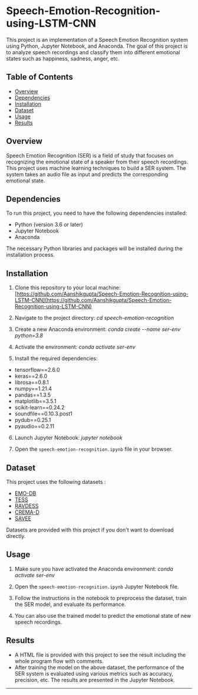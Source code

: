 # Speech-Emotion-Recognition-using-LSTM-CNN

This project is an implementation of a Speech Emotion Recognition system using Python, Jupyter Notebook, and Anaconda. The goal of this project is to analyze speech recordings and classify them into different emotional states such as happiness, sadness, anger, etc.

## Table of Contents

- [Overview](#overview)
- [Dependencies](#dependencies)
- [Installation](#installation)
- [Dataset](#dataset)
- [Usage](#usage)
- [Results](#results)

## Overview

Speech Emotion Recognition (SER) is a field of study that focuses on recognizing the emotional state of a speaker from their speech recordings. This project uses machine learning techniques to build a SER system. The system takes an audio file as input and predicts the corresponding emotional state.

## Dependencies

To run this project, you need to have the following dependencies installed:

- Python (version 3.6 or later)
- Jupyter Notebook
- Anaconda

The necessary Python libraries and packages will be installed during the installation process.

## Installation

1. Clone this repository to your local machine: [https://github.com/Aanshikgupta/Speech-Emotion-Recognition-using-LSTM-CNN](https://github.com/Aanshikgupta/Speech-Emotion-Recognition-using-LSTM-CNN)

2. Navigate to the project directory:
*cd speech-emotion-recognition*
3. Create a new Anaconda environment:
*conda create --name ser-env python=3.8*
4. Activate the environment:
*conda activate ser-env*

5. Install the required dependencies:
- tensorflow==2.6.0
- keras==2.6.0
- librosa==0.8.1
- numpy==1.21.4
- pandas==1.3.5
- matplotlib==3.5.1
- scikit-learn==0.24.2
- soundfile==0.10.3.post1
- pydub==0.25.1
- pyaudio==0.2.11

6. Launch Jupyter Notebook: 
 *jupyter notebook*


7. Open the `speech-emotion-recognition.ipynb` file in your browser.

## Dataset

This project uses the following datasets :
- [EMO-DB](http://emodb.bilderbar.info/docu/)
- [TESS](https://tspace.library.utoronto.ca/handle/1807/24487)
- [RAVDESS](https://zenodo.org/record/1188976#.YZOQPmBBxPY)
- [CREMA-D](https://paperswithcode.com/dataset/crema-d)
- [SAVEE](http://kahlan.eps.surrey.ac.uk/savee/Download.html)

Datasets are provided with this project if you don't want to download directly.

## Usage

1. Make sure you have activated the Anaconda environment: *conda activate ser-env*

2. Open the `speech-emotion-recognition.ipynb` Jupyter Notebook file.

3. Follow the instructions in the notebook to preprocess the dataset, train the SER model, and evaluate its performance.

4. You can also use the trained model to predict the emotional state of new speech recordings.

## Results
- A HTML file is provided with this project to see the result including the whole program flow with comments.
- After training the model on the above dataset, the performance of the SER system is evaluated using various metrics such as accuracy, precision, etc. The results are presented in the Jupyter Notebook.

---




